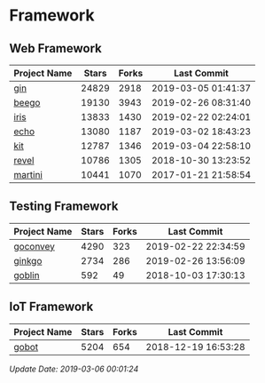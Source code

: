 # Framework

## Web Framework

| Project Name | Stars | Forks | Last Commit |
| ------------ | ----- | ----- | ----------- |
| [gin](https://github.com/gin-gonic/gin) | 24829 | 2918 | 2019-03-05 01:41:37 |
| [beego](https://github.com/astaxie/beego) | 19130 | 3943 | 2019-02-26 08:31:40 |
| [iris](https://github.com/kataras/iris) | 13833 | 1430 | 2019-02-22 02:24:01 |
| [echo](https://github.com/labstack/echo) | 13080 | 1187 | 2019-03-02 18:43:23 |
| [kit](https://github.com/go-kit/kit) | 12787 | 1346 | 2019-03-04 22:58:10 |
| [revel](https://github.com/revel/revel) | 10786 | 1305 | 2018-10-30 13:23:52 |
| [martini](https://github.com/go-martini/martini) | 10441 | 1070 | 2017-01-21 21:58:54 |

## Testing Framework

| Project Name | Stars | Forks | Last Commit |
| ------------ | ----- | ----- | ----------- |
| [goconvey](https://github.com/smartystreets/goconvey) | 4290 | 323 | 2019-02-22 22:34:59 |
| [ginkgo](https://github.com/onsi/ginkgo) | 2734 | 286 | 2019-02-26 13:56:09 |
| [goblin](https://github.com/franela/goblin) | 592 | 49 | 2018-10-03 17:30:13 |

## IoT Framework

| Project Name | Stars | Forks | Last Commit |
| ------------ | ----- | ----- | ----------- |
| [gobot](https://github.com/hybridgroup/gobot) | 5204 | 654 | 2018-12-19 16:53:28 |

*Update Date: 2019-03-06 00:01:24*